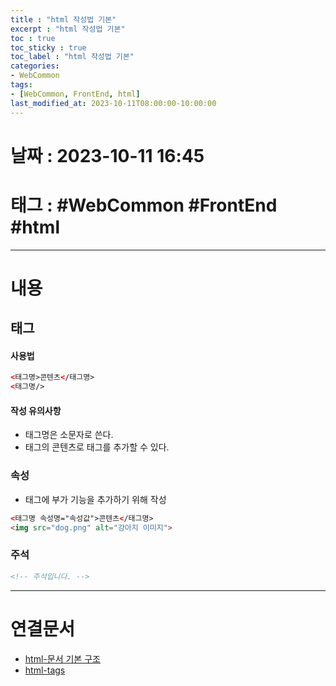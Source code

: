 ```yaml
---
title : "html 작성법 기본"
excerpt : "html 작성법 기본"
toc : true
toc_sticky : true
toc_label : "html 작성법 기본"
categories:
- WebCommon
tags:
- [WebCommon, FrontEnd, html]
last_modified_at: 2023-10-11T08:00:00-10:00:00
---
```


# 날짜 : 2023-10-11 16:45

# 태그 :  #WebCommon #FrontEnd #html
---

# 내용

## 태그

#### 사용법

```html
<태그명>콘텐츠</태그명>
<태그명/>
```

#### 작성 유의사항
- 태그명은 소문자로 쓴다.
- 태그의 콘텐츠로 태그를 추가할 수 있다.

### 속성
- 태그에 부가 기능을 추가하기 위해 작성

```html
<태그명 속성명="속성값">콘텐츠</태그명>
<img src="dog.png" alt="강아지 이미지">
```

### 주석

```html
<!-- 주석입니다. -->
```

---

# 연결문서
- [html-문서 기본 구조](../../webcommon/webcommon-html-문서-기본-구조)
- [html-tags](../../webcommon/webcommon-html-tags)
